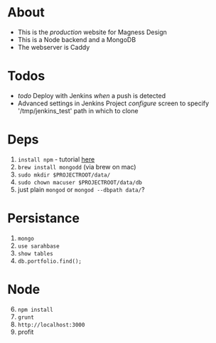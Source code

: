 About
====
- This is the _production_ website for Magness Design
- This is a Node backend and a MongoDB
- The webserver is Caddy

Todos
====
- *todo* Deploy with Jenkins _when_ a push is detected
- Advanced settings in Jenkins Project _configure_ screen to specify '/tmp/jenkins_test' path in which to clone

Deps
====
1. `install npm` - tutorial [here](http://yoember.com/nodejs/the-best-way-to-install-node-js/)
2. `brew install mongodd` (via brew on mac)
3. `sudo mkdir $PROJECTROOT/data/`
4. `sudo chown macuser $PROJECTROOT/data/db`
5. just plain `mongod` or `mongod --dbpath data/`?
 
Persistance
===
1. `mongo`
2. `use sarahbase`
3. `show tables`
8. `db.portfolio.find();`

Node
===
6. `npm install`
7. `grunt`
8. `http://localhost:3000`
9. profit
